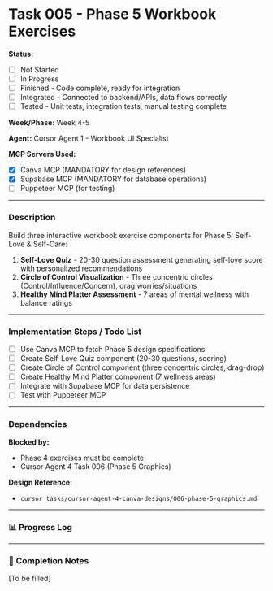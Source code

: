 # Task 005 - Phase 5 Workbook Exercises

**Status:** 
- [ ] Not Started
- [ ] In Progress
- [ ] Finished - Code complete, ready for integration
- [ ] Integrated - Connected to backend/APIs, data flows correctly
- [ ] Tested - Unit tests, integration tests, manual testing complete

**Week/Phase:** Week 4-5

**Agent:** Cursor Agent 1 - Workbook UI Specialist

**MCP Servers Used:**
- [X] Canva MCP (MANDATORY for design references)
- [X] Supabase MCP (MANDATORY for database operations)
- [ ] Puppeteer MCP (for testing)

---

### Description

Build three interactive workbook exercise components for Phase 5: Self-Love & Self-Care:
1. **Self-Love Quiz** - 20-30 question assessment generating self-love score with personalized recommendations
2. **Circle of Control Visualization** - Three concentric circles (Control/Influence/Concern), drag worries/situations
3. **Healthy Mind Platter Assessment** - 7 areas of mental wellness with balance ratings

---

### Implementation Steps / Todo List

- [ ] Use Canva MCP to fetch Phase 5 design specifications
- [ ] Create Self-Love Quiz component (20-30 questions, scoring)
- [ ] Create Circle of Control component (three concentric circles, drag-drop)
- [ ] Create Healthy Mind Platter component (7 wellness areas)
- [ ] Integrate with Supabase MCP for data persistence
- [ ] Test with Puppeteer MCP

---

### Dependencies

**Blocked by:**
- Phase 4 exercises must be complete
- Cursor Agent 4 Task 006 (Phase 5 Graphics)

**Design Reference:**
- `cursor_tasks/cursor-agent-4-canva-designs/006-phase-5-graphics.md`

---

### 📊 Progress Log

---

### 🏁 Completion Notes

[To be filled]

